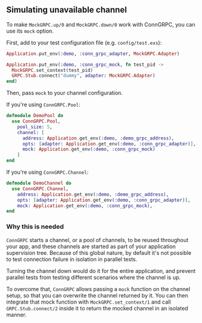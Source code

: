 ## Simulating unavailable channel

To make `MockGRPC.up/0` and `MockGRPC.down/0` work with ConnGRPC, you can use its `mock` option.

First, add to your test configuration file (e.g. `config/test.exs`):

```elixir
Application.put_env(:demo, :conn_grpc_adapter, MockGRPC.Adapter)

Application.put_env(:demo, :conn_grpc_mock, fn test_pid ->
  MockGRPC.set_context(test_pid)
  GRPC.Stub.connect("dummy", adapter: MockGRPC.Adapter)
end)
```

Then, pass `mock` to your channel configuration.

If you're using `ConnGRPC.Pool`:

```elixir
defmodule DemoPool do
  use ConnGRPC.Pool,
    pool_size: 5,
    channel: [
      address: Application.get_env(:demo, :demo_grpc_address),
      opts: [adapter: Application.get_env(:demo, :conn_grpc_adapter)],
      mock: Application.get_env(:demo, :conn_grpc_mock)
    ]
end
```

If you're using `ConnGRPC.Channel`:

```elixir
defmodule DemoChannel do
  use ConnGRPC.Channel,
    address: Application.get_env(:demo, :demo_grpc_address),
    opts: [adapter: Application.get_env(:demo, :conn_grpc_adapter)],
    mock: Application.get_env(:demo, :conn_grpc_mock),
end
```

### Why this is needed

`ConnGRPC` starts a channel, or a pool of channels, to be reused throughout your app, and these
channels are started as part of your application supervision tree. Because of this global
nature, by default it's not possible to test connection failure in isolation in parallel tests.

Turning the channel down would do it for the entire application, and prevent parallel tests
from testing different scenarios where the channel is up.

To overcome that, `ConnGRPC` allows passing a `mock` function on the channel setup, so that you
can overwrite the channel returned by it. You can then integrate that mock function with
`MockGRPC.set_context/1` and call `GRPC.Stub.connect/2` inside it to return the mocked channel
in an isolated manner.
